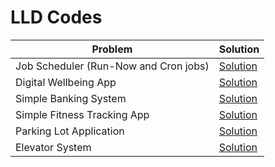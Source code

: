 # LLD Codes

| Problem|Solution|
|-----------|-------------|
|Job Scheduler (Run-Now and Cron jobs)|[Solution](https://github.com/HopefulRational/leetcode/blob/main/LLD-Codes/Job-Scheduler-RunNow-And-Cron.md)|
|Digital Wellbeing App|[Solution](https://github.com/HopefulRational/leetcode/blob/main/LLD-Codes/Digital-Wellbeing-App.md)|
|Simple Banking System|[Solution](https://github.com/HopefulRational/leetcode/blob/main/LLD-Codes/Simple-Banking-System.md)|
|Simple Fitness Tracking App|[Solution](https://github.com/HopefulRational/leetcode/blob/main/LLD-Codes/Simple-Fitness-Tracking-App.md)|
|Parking Lot Application|[Solution](https://github.com/HopefulRational/leetcode/blob/main/LLD-Codes/Parking-Lot.md)|
|Elevator System|[Solution](https://github.com/HopefulRational/leetcode/blob/main/LLD-Codes/Elevator-System.md)|
